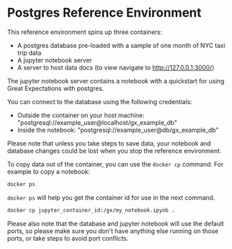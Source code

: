 # Postgres Reference Environment

This reference environment spins up three containers:

- A postgres database pre-loaded with a sample of one month of NYC taxi trip data
- A jupyter notebook server
- A server to host data docs (to view navigate to http://127.0.0.1:3000/)

The jupyter notebook server contains a notebook with a quickstart for using Great Expectations with postgres.

You can connect to the database using the following credentials:

- Outside the container on your host machine: "postgresql://example_user@localhost/gx_example_db"
- Inside the notebook: "postgresql://example_user@db/gx_example_db"

Please note that unless you take steps to save data, your notebook and database changes could be lost when you stop the reference environment.

To copy data out of the container, you can use the `docker cp` command. For example to copy a notebook:

```bash
docker ps
```

`docker ps` will help you get the container id for use in the next command.

```bash
docker cp jupyter_container_id:/gx/my_notebook.ipynb .
```

Please also note that the database and jupyter notebook will use the default ports, so please make sure you don't have anything else running on those ports, or take steps to avoid port conflicts.
